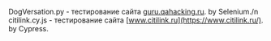 DogVersation.py - тестирование сайта [guru.qahacking.ru](https://guru.qahacking.ru/). by Selenium./n
citilink.cy.js - тестирование сайта [www.citilink.ru](https://www.citilink.ru/). by Cypress.
